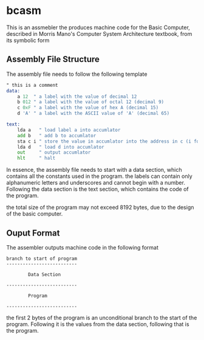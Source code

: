# bcasm

This is an assmebler the produces machine code for the Basic Computer,
described in Morris Mano's Computer System Architecture textbook, from its symbolic form

## Assembly File Structure
The assembly file needs to follow the following template
```asm
" this is a comment
data:
    a 12  " a label with the value of decimal 12
    b 012 " a label with the value of octal 12 (decimal 9)
    c 0xF " a label with the value of hex A (decimal 15)
    d 'A' " a label with the ASCII value of 'A' (decimal 65)

text:
    lda a   " load label a into accumlator
    add b   " add b to accumlator
    sta c i " store the value in accumlator into the address in c (i for indirect addressing)
    lda d   " load d into accumlator
    out     " output accumlator
    hlt     " halt
```
In essence, the assembly file needs to start with a data section, 
which contains all the constants used in the program.
the labels can contain only alphanumeric letters and underscores and cannot begin with a number.
Following the data section is the text section, which contains the code of the program.

the total size of the program may not exceed 8192 bytes, due to the design of the basic computer.

## Ouput Format
The assembler outputs machine code in the following format
```
branch to start of program
--------------------------

        Data Section

--------------------------

        Program

--------------------------
```

the first 2 bytes of the program is an unconditional branch to the start of the program.
Following it is the values from the data section, following that is the program.
